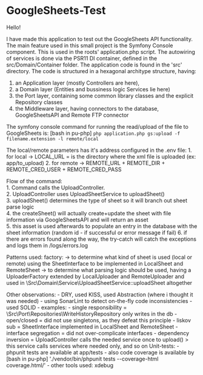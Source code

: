 # GoogleSheets-Test

Hello!

I have made this application to test out the GoogleSheets API functionality. The main feature used in this small project is the Symfony Console component. This is used in the roots' application.php script. 
The autowiring of services is done via the PSR11 DI container, defined in the src/Domain/Container folder. 
The application code is found in the 'src' directory. The code is structured in a hexagonal architype structure, having:
1. an Application layer (mostly Controllers are here), 
2. a Domain layer (Entities and bussiness logic Services lie here)
3. the Port layer, containing some common library classes and the explicit Repository classes
4. the Middleware layer, having connectors to the database, GoogleSheetsAPI and Remote FTP connector

The symfony console command for running the read/upload of the file to GoogleSheets is:
[bash in pu-php] `php application.php gs:upload -f filename.extension -l remote/local`

The local/remote parameters has it's address configured in the .env file:
    1. for local -> LOCAL_URL = is the directory where the xml file is uploaded (ex: app/to_upload)
    2. for remote -> REMOTE_URL + REMOTE_DIR + REMOTE_CRED_USER + REMOTE_CRED_PASS

Flow of the command:\
    1. Command calls the UploadController. \
    2. UploadController uses UploadSheetService to uploadSheet()\
    3. uploadSheet() determines the type of sheet so it will branch out sheet parse logic\
    4. the createSheet() will actually create+update the sheet with file information via GoogleSheetsAPI and will return an asset \
    5. this asset is used afterwards to populate an entry in the database with the sheet information (random id - if successful or error message if fail)
    6. if there are errors found along the way, the try-catch will catch the exceptions and logs them in /logs/errors.log
    
Patterns used: factory:
        -> to determine what kind of sheet is used (local or remote) using the SheetInterface to be implemented in LocalSheet and RemoteSheet
        -> to determine what parsing logic should be used, having a UploaderFactory extended by LocalUploader and RemoteUploader  and used in \Src\Domain\Service\UploadSheetService::uploadSheet altogether
        
Other observations:
    - DRY, used KISS, used Abstraction (where i thought it was needed)
    - using SonarLint to detect on-the-fly code inconsistencies
    - used SOLID 
        - examples:
            - single responsibility = \Src\Port\Repositories\WriteHistoryRepository only writes in the db
            - open/closed = did not use singletons, as they defeat this principle
            - liskov sub = SheetInterface implemented in LocalSheet and RemoteSheet
            - interface segregation = did not over-complicate interfaces
            - dependency inversion = UploadController calls the needed service once to upload() > this service calls services where needed only, and so on 
Unit-tests:
    - phpunit tests are available at app/tests
    - also code coverage is available by [bash in pu-php] './vendor/bin/phpunit tests --coverage-html coverage.html/'
    - other tools used: xdebug      
